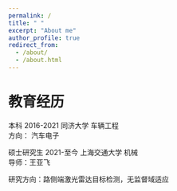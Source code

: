 ```yaml
---
permalink: /
title: " "
excerpt: "About me"
author_profile: true
redirect_from: 
  - /about/
  - /about.html
---
```


教育经历
======
本科
2016-2021 同济大学 车辆工程  
方向： 汽车电子

硕士研究生
2021-至今  上海交通大学 机械  
导师：王亚飞

研究方向：路侧端激光雷达目标检测，无监督域适应
